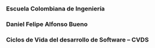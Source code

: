 ### Escuela Colombiana de Ingeniería
### Daniel Felipe Alfonso Bueno
### Ciclos de Vida del desarrollo de Software – CVDS

